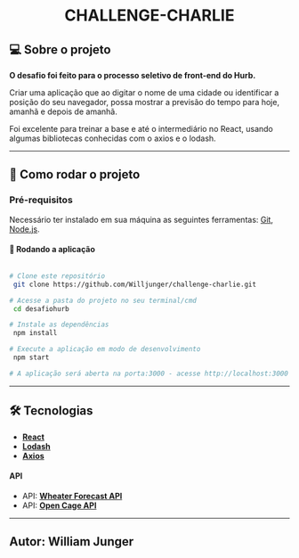 <h1 align="center">
   CHALLENGE-CHARLIE
</h1>

## 💻 Sobre o projeto

**O desafio foi feito para o processo seletivo de front-end do Hurb.**

Criar uma aplicação que ao digitar o nome de uma cidade ou identificar a posição do seu navegador, possa mostrar a previsão do tempo para hoje, amanhã e depois de amanhã.

Foi excelente para treinar a base e até o intermediário no React, usando algumas bibliotecas conhecidas com o axios e o lodash.

---

## 🚀 Como rodar o projeto

### Pré-requisitos

Necessário ter instalado em sua máquina as seguintes ferramentas:
[Git](https://git-scm.com), [Node.js](https://nodejs.org/en/).

#### 🧭 Rodando a aplicação

```bash

# Clone este repositório
 git clone https://github.com/Willjunger/challenge-charlie.git

# Acesse a pasta do projeto no seu terminal/cmd
 cd desafiohurb

# Instale as dependências
 npm install

# Execute a aplicação em modo de desenvolvimento
 npm start

# A aplicação será aberta na porta:3000 - acesse http://localhost:3000

```

---

## 🛠 Tecnologias

-   **[React](https://reactjs.org/)**
-   **[Lodash](https://lodash.com/)**
-   **[Axios](https://github.com/axios/axios)**

#### **API**

-   API: **[Wheater Forecast API](https://openweathermap.org/api/one-call-api)**
-   API: **[Open Cage API](https://api.opencagedata.com/geocode)**

---

## Autor: William Junger
